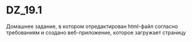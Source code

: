 # DZ_19.1
Домашнее задание, в котором отредактирован html-файл согласно требованиям и создано веб-приложение, которое загружает страницу
